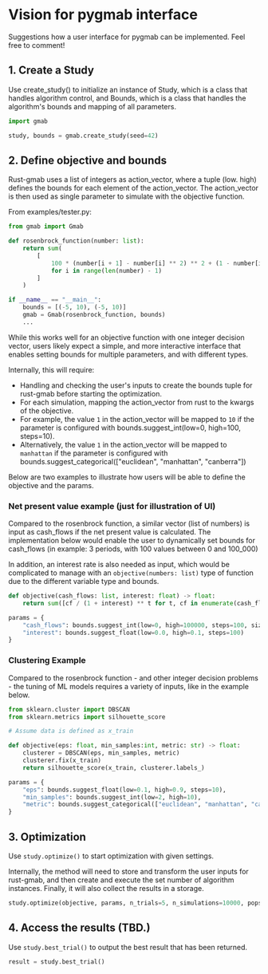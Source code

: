 # Vision for pygmab interface
Suggestions how a user interface for pygmab can be implemented. Feel free to comment!

## 1. Create a Study

Use create_study() to initialize an instance of Study, which is a class that handles algorithm
control, and Bounds, which is a class that handles the algorithm's bounds and mapping of all parameters.

```python
import gmab

study, bounds = gmab.create_study(seed=42)
```

## 2. Define objective and bounds

Rust-gmab uses a list of integers as action_vector, where a tuple (low. high) defines the bounds
for each element of the action_vector. The action_vector is then used as single parameter to simulate
with the objective function.

From examples/tester.py:

```python
from gmab import Gmab

def rosenbrock_function(number: list):
    return sum(
        [
            100 * (number[i + 1] - number[i] ** 2) ** 2 + (1 - number[i]) ** 2
            for i in range(len(number) - 1)
        ]
    )

if __name__ == "__main__":
    bounds = [(-5, 10), (-5, 10)]
    gmab = Gmab(rosenbrock_function, bounds)
    ...
```

While this works well for an objective function with one integer decision vector, users likely
expect a simple, and more interactive interface that enables setting bounds for multiple parameters,
and with different types.

Internally, this will require:

* Handling and checking the user's inputs to create the bounds tuple for rust-gmab before
starting the optimization.
* For each simulation, mapping the action_vector from rust to the kwargs of the objective.
* For example, the value `1` in the action_vector will be mapped to `10` if the parameter is
configured with bounds.suggest_int(low=0, high=100, steps=10).
* Alternatively, the value `1` in the action_vector will be mapped to `manhattan` if the
parameter is configured with bounds.suggest_categorical(["euclidean", "manhattan", "canberra"])

Below are two examples to illustrate how users will be able to define the objective and the
params.

### Net present value example (just for illustration of UI)

Compared to the rosenbrock function, a similar vector (list of numbers) is input as cash_flows
if the net present value is calculated. The implementation below would enable the user to
dynamically set bounds for cash_flows (in example: 3 periods, with 100 values between 0 and 100_000)

In addition, an interest rate is also needed as input, which would be complicated to manage
with an `objective(numbers: list)` type of function due to the different variable type and bounds.

```python
def objective(cash_flows: list, interest: float) -> float:
    return sum([cf / (1 + interest) ** t for t, cf in enumerate(cash_flows)])

params = {
    "cash_flows": bounds.suggest_int(low=0, high=100000, steps=100, size=3),
    "interest": bounds.suggest_float(low=0.0, high=0.1, steps=100)
}
```

### Clustering Example

Compared to the rosenbrock function - and other integer decision problems - the tuning of
ML models requires a variety of inputs, like in the example below.

```python
from sklearn.cluster import DBSCAN
from sklearn.metrics import silhouette_score

# Assume data is defined as x_train

def objective(eps: float, min_samples:int, metric: str) -> float:
    clusterer = DBSCAN(eps, min_samples, metric)
    clusterer.fix(x_train)
    return silhouette_score(x_train, clusterer.labels_)

params = {
    "eps": bounds.suggest_float(low=0.1, high=0.9, steps=10),
    "min_samples": bounds.suggest_int(low=2, high=10),
    "metric": bounds.suggest_categorical(["euclidean", "manhattan", "canberra"]),
}
```

## 3. Optimization

Use `study.optimize()` to start optimization with given settings.

Internally, the method will need to store and transform the user inputs for rust-gmab,
and then create and execute the set number of algorithm instances. Finally, it will also
collect the results in a storage.

```python
study.optimize(objective, params, n_trials=5, n_simulations=10000, popsize=100, ...)
```

## 4. Access the results (TBD.)

Use `study.best_trial()` to output the best result that has been returned.

```python
result = study.best_trial()

```
